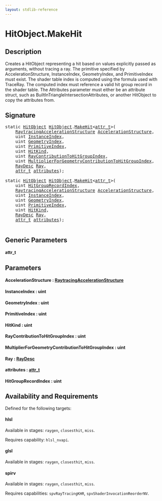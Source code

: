 ```yaml
---
layout: stdlib-reference
---
```


# HitObject\.MakeHit

## Description

Creates a HitObject representing a hit based on values explicitly passed as arguments, without
tracing a ray. The primitive specified by AccelerationStructure, InstanceIndex, GeometryIndex,
and PrimitiveIndex must exist. The shader table index is computed using the formula used with
TraceRay. The computed index must reference a valid hit group record in the shader table. The
Attributes parameter must either be an attribute struct, such as
BuiltInTriangleIntersectionAttributes, or another HitObject to copy the attributes from.




## Signature 

<pre>
<span class='code_keyword'>static</span> <a href="index.md" class="code_type">HitObject</a> <a href="index.md" class="code_type">HitObject</a>.<a href="makehit-04.md">MakeHit</a>&lt;<a href="makehit-04.md#typeparam-attr_t" class="code_type">attr_t</a>&gt;(
    <a href="../raytracingaccelerationstructure-0am/index.md" class="code_type">RaytracingAccelerationStructure</a> <a href="makehit-04.md#decl-AccelerationStructure" class="code_param">AccelerationStructure</a>,
    <span class="code_keyword">uint</span> <a href="makehit-04.md#decl-InstanceIndex" class="code_param">InstanceIndex</a>,
    <span class="code_keyword">uint</span> <a href="makehit-04.md#decl-GeometryIndex" class="code_param">GeometryIndex</a>,
    <span class="code_keyword">uint</span> <a href="makehit-04.md#decl-PrimitiveIndex" class="code_param">PrimitiveIndex</a>,
    <span class="code_keyword">uint</span> <a href="makehit-04.md#decl-HitKind" class="code_param">HitKind</a>,
    <span class="code_keyword">uint</span> <a href="makehit-04.md#decl-RayContributionToHitGroupIndex" class="code_param">RayContributionToHitGroupIndex</a>,
    <span class="code_keyword">uint</span> <a href="makehit-04.md#decl-MultiplierForGeometryContributionToHitGroupIndex" class="code_param">MultiplierForGeometryContributionToHitGroupIndex</a>,
    <a href="../raydesc-03/index.md" class="code_type">RayDesc</a> <a href="makehit-04.md#decl-Ray" class="code_param">Ray</a>,
    <a href="makehit-04.md#typeparam-attr_t" class="code_type">attr_t</a> <a href="makehit-04.md#decl-attributes" class="code_param">attributes</a>);

<span class='code_keyword'>static</span> <a href="index.md" class="code_type">HitObject</a> <a href="index.md" class="code_type">HitObject</a>.<a href="makehit-04.md">MakeHit</a>&lt;<a href="makehit-04.md#typeparam-attr_t" class="code_type">attr_t</a>&gt;(
    <span class="code_keyword">uint</span> <a href="makehit-04.md#decl-HitGroupRecordIndex" class="code_param">HitGroupRecordIndex</a>,
    <a href="../raytracingaccelerationstructure-0am/index.md" class="code_type">RaytracingAccelerationStructure</a> <a href="makehit-04.md#decl-AccelerationStructure" class="code_param">AccelerationStructure</a>,
    <span class="code_keyword">uint</span> <a href="makehit-04.md#decl-InstanceIndex" class="code_param">InstanceIndex</a>,
    <span class="code_keyword">uint</span> <a href="makehit-04.md#decl-GeometryIndex" class="code_param">GeometryIndex</a>,
    <span class="code_keyword">uint</span> <a href="makehit-04.md#decl-PrimitiveIndex" class="code_param">PrimitiveIndex</a>,
    <span class="code_keyword">uint</span> <a href="makehit-04.md#decl-HitKind" class="code_param">HitKind</a>,
    <a href="../raydesc-03/index.md" class="code_type">RayDesc</a> <a href="makehit-04.md#decl-Ray" class="code_param">Ray</a>,
    <a href="makehit-04.md#typeparam-attr_t" class="code_type">attr_t</a> <a href="makehit-04.md#decl-attributes" class="code_param">attributes</a>);

</pre>

## Generic Parameters

####  <a id="typeparam-attr_t"></a>attr\_t

## Parameters

####  <a id="decl-AccelerationStructure"></a>AccelerationStructure  : [RaytracingAccelerationStructure](../raytracingaccelerationstructure-0am/index.md)
####  <a id="decl-InstanceIndex"></a>InstanceIndex  : uint
####  <a id="decl-GeometryIndex"></a>GeometryIndex  : uint
####  <a id="decl-PrimitiveIndex"></a>PrimitiveIndex  : uint
####  <a id="decl-HitKind"></a>HitKind  : uint
####  <a id="decl-RayContributionToHitGroupIndex"></a>RayContributionToHitGroupIndex  : uint
####  <a id="decl-MultiplierForGeometryContributionToHitGroupIndex"></a>MultiplierForGeometryContributionToHitGroupIndex  : uint
####  <a id="decl-Ray"></a>Ray  : [RayDesc](../raydesc-03/index.md)
####  <a id="decl-attributes"></a>attributes  : [attr\_t](makehit-04.md#typeparam-attr_t)
####  <a id="decl-HitGroupRecordIndex"></a>HitGroupRecordIndex  : uint

## Availability and Requirements

Defined for the following targets:

#### hlsl
Available in stages: `raygen`, `closesthit`, `miss`.

Requires capability: `hlsl_nvapi`.
#### glsl
Available in stages: `raygen`, `closesthit`, `miss`.

#### spirv
Available in stages: `raygen`, `closesthit`, `miss`.

Requires capabilities: `spvRayTracingKHR`, `spvShaderInvocationReorderNV`.



<script>
// Fix .md links to .html when on ReadTheDocs
if (window.location.hostname.includes('readthedocs') || 
    window.location.hostname.includes('rtfd.io')) {
  document.addEventListener('DOMContentLoaded', function() {
    const links = document.querySelectorAll('a');
    links.forEach(link => {
      const href = link.getAttribute('href');
      if (href && href.includes('.md')) {
        // This regex will handle .md links with or without fragment identifiers or query parameters
        link.href = link.href.replace(/(.+)\.md(#[^?]*)?(\?.*)?$/, '$1.html$2$3');
      }
    });
  });
}
</script>
